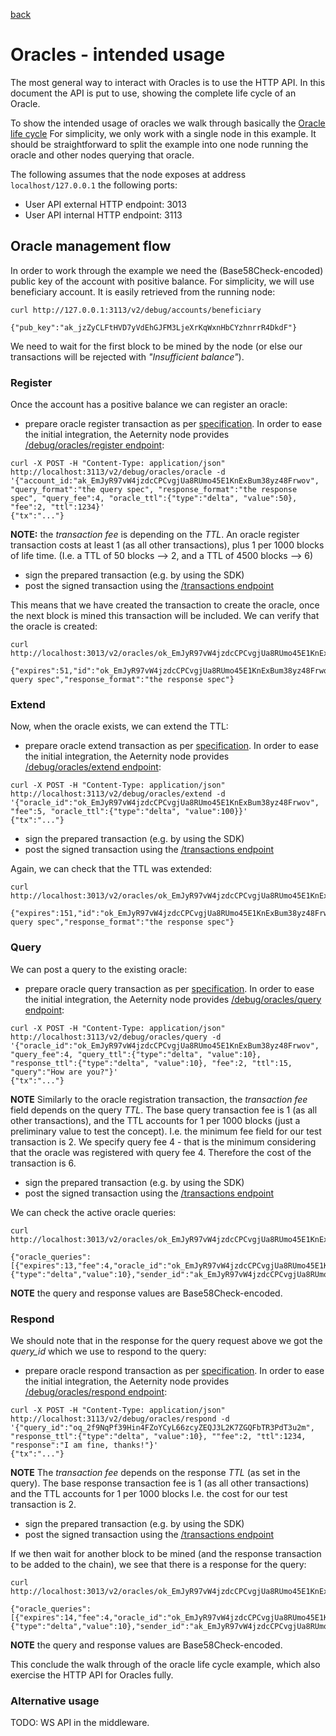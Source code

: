 [back](./README.md)
# Oracles - intended usage

The most general way to interact with Oracles is to use the HTTP API. In this
document the API is put to use, showing the complete life cycle of an Oracle.

To show the intended usage of oracles we walk through basically the [Oracle
life cycle](/protocol/oracles/oracle_life_cycle.md) For simplicity, we only work with a single
node in this example. It should be straightforward
to split the example into one node running the oracle and other nodes querying
that oracle.

The following assumes that the node exposes at address `localhost/127.0.0.1` the following ports:
* User API external HTTP endpoint: 3013
* User API internal HTTP endpoint: 3113

## Oracle management flow

In order to work through the example we need the (Base58Check-encoded)
public key of the account with positive balance. For simplicity, we will use
beneficiary account. It is easily retrieved from the running node:

```
curl http://127.0.0.1:3113/v2/debug/accounts/beneficiary

{"pub_key":"ak_jzZyCLFtHVD7yVdEhGJFM3LjeXrKqWxnHbCYzhnrrR4DkdF"}
```

We need to wait for the first block to be mined by the node (or else our
transactions will be rejected with _"Insufficient balance"_).

### Register

Once the account has a positive balance we can register an oracle:
* prepare oracle register transaction as per [specification](../../serializations.md).
In order to ease the initial integration, the Aeternity node provides
[/debug/oracles/register endpoint](https://aeternity.github.io/api-docs/?config=https://raw.githubusercontent.com/aeternity/aeternity/master/apps/aehttp/priv/swagger.json#/internal/PostOracleRegister):
```
curl -X POST -H "Content-Type: application/json" http://localhost:3113/v2/debug/oracles/oracle -d '{"account_id:"ak_EmJyR97vW4jzdcCPCvgjUa8RUmo45E1KnExBum38yz48Frwov", "query_format":"the query spec", "response_format":"the response spec", "query_fee":4, "oracle_ttl":{"type":"delta", "value":50}, "fee":2, "ttl":1234}'
{"tx":"..."}
```
**NOTE:** the *transaction fee* is depending on the _TTL_. An oracle register
transaction costs at least 1 (as all other transactions), plus 1 per 1000 blocks of life time. (I.e. a TTL of
50 blocks --> 2, and a TTL of 4500 blocks --> 6)
* sign the prepared transaction (e.g. by using the SDK)
* post the signed transaction using the [/transactions endpoint](https://aeternity.github.io/api-docs/?config=https://raw.githubusercontent.com/aeternity/aeternity/master/apps/aehttp/priv/swagger.json#/external/PostTransaction)

This means that we have created the transaction to create the oracle, once the
next block is mined this transaction will be included. We can verify that the
oracle is created:
```
curl http://localhost:3013/v2/oracles/ok_EmJyR97vW4jzdcCPCvgjUa8RUmo45E1KnExBum38yz48Frwov

{"expires":51,"id":"ok_EmJyR97vW4jzdcCPCvgjUa8RUmo45E1KnExBum38yz48Frwov","query_fee":4,"query_format":"the query spec","response_format":"the response spec"}
```

### Extend

Now, when the oracle exists, we can extend the TTL:
* prepare oracle extend transaction as per [specification](../../serializations.md).
In order to ease the initial integration, the Aeternity node provides
[/debug/oracles/extend endpoint](https://aeternity.github.io/api-docs/?config=https://raw.githubusercontent.com/aeternity/aeternity/master/apps/aehttp/priv/swagger.json#/internal/PostOracleExtend):
```
curl -X POST -H "Content-Type: application/json" http://localhost:3113/v2/debug/oracles/extend -d '{"oracle_id":"ok_EmJyR97vW4jzdcCPCvgjUa8RUmo45E1KnExBum38yz48Frwov", "fee":5, "oracle_ttl":{"type":"delta", "value":100}}'
{"tx":"..."}
```
* sign the prepared transaction (e.g. by using the SDK)
* post the signed transaction using the [/transactions endpoint](https://aeternity.github.io/api-docs/?config=https://raw.githubusercontent.com/aeternity/aeternity/master/apps/aehttp/priv/swagger.json#/external/PostTransaction)

Again, we can check that the TTL was extended:
```
curl http://localhost:3013/v2/oracles/ok_EmJyR97vW4jzdcCPCvgjUa8RUmo45E1KnExBum38yz48Frwov

{"expires":151,"id":"ok_EmJyR97vW4jzdcCPCvgjUa8RUmo45E1KnExBum38yz48Frwov","query_fee":4,"query_format":"the query spec","response_format":"the response spec"}
```

### Query

We can post a query to the existing oracle:
* prepare oracle query transaction as per [specification](../../serializations.md).
In order to ease the initial integration, the Aeternity node provides
[/debug/oracles/query endpoint](https://aeternity.github.io/api-docs/?config=https://raw.githubusercontent.com/aeternity/aeternity/master/apps/aehttp/priv/swagger.json#/internal/PostOracleQuery):
```
curl -X POST -H "Content-Type: application/json" http://localhost:3113/v2/debug/oracles/query -d '{"oracle_id":"ok_EmJyR97vW4jzdcCPCvgjUa8RUmo45E1KnExBum38yz48Frwov", "query_fee":4, "query_ttl":{"type":"delta", "value":10}, "response_ttl":{"type":"delta", "value":10}, "fee":2, "ttl":15, "query":"How are you?"}'
{"tx":"..."}
```
**NOTE** Similarly to the oracle registration transaction, the _transaction fee_ field depends
on the query _TTL_. The base query transaction fee is 1 (as all other transactions),
and the TTL accounts for 1 per 1000 blocks (just a preliminary value to test the concept). I.e. the minimum fee field for our test transaction is 2.
We specify query fee 4 - that is the minimum considering that the oracle was registered with query fee 4.
Therefore the cost of the transaction is 6.
* sign the prepared transaction (e.g. by using the SDK)
* post the signed transaction using the [/transactions endpoint](https://aeternity.github.io/api-docs/?config=https://raw.githubusercontent.com/aeternity/aeternity/master/apps/aehttp/priv/swagger.json#/external/PostTransaction)

We can check the active oracle queries:
```
curl http://localhost:3013/v2/oracles/ok_EmJyR97vW4jzdcCPCvgjUa8RUmo45E1KnExBum38yz48Frwov/queries

{"oracle_queries":[{"expires":13,"fee":4,"oracle_id":"ok_EmJyR97vW4jzdcCPCvgjUa8RUmo45E1KnExBum38yz48Frwov","query":"ov_9wnkKJ3Qf2trdpq9EQbWQC","query_id":"oq_2f9NqPf39Hin4FZoYCyL66zcyZEQJ3L2K7ZGQFbTR3PdT3u2m","response":"or_3QJmnh","response_ttl":{"type":"delta","value":10},"sender_id":"ak_EmJyR97vW4jzdcCPCvgjUa8RUmo45E1KnExBum38yz48Frwov","sender_nonce":3}]}
```

**NOTE** the query and response values are Base58Check-encoded.

### Respond

We should note that in the response for the query request above we got the
*query_id* which we use to respond to the query:
* prepare oracle respond transaction as per [specification](../../serializations.md).
In order to ease the initial integration, the Aeternity node provides
[/debug/oracles/respond endpoint](https://aeternity.github.io/api-docs/?config=https://raw.githubusercontent.com/aeternity/aeternity/master/apps/aehttp/priv/swagger.json#/internal/PostOracleRespond):
```
curl -X POST -H "Content-Type: application/json" http://localhost:3113/v2/debug/oracles/respond -d '{"query_id":"oq_2f9NqPf39Hin4FZoYCyL66zcyZEQJ3L2K7ZGQFbTR3PdT3u2m", "response_ttl":{"type":"delta", "value":10}, ""fee":2, "ttl":1234, "response":"I am fine, thanks!"}'
{"tx":"..."}
```
**NOTE** The _transaction fee_ depends on the response _TTL_ (as set in the query). The base
response transaction fee is 1 (as all other transactions) and the TTL accounts for 1 per 1000 blocks
I.e. the cost for our test transaction is 2.
* sign the prepared transaction (e.g. by using the SDK)
* post the signed transaction using the [/transactions endpoint](https://aeternity.github.io/api-docs/?config=https://raw.githubusercontent.com/aeternity/aeternity/master/apps/aehttp/priv/swagger.json#/external/PostTransaction)

If we then wait for another block to be mined (and the response transaction to
be added to the chain), we see that there is a response for the query:
```
curl http://localhost:3013/v2/oracles/ok_EmJyR97vW4jzdcCPCvgjUa8RUmo45E1KnExBum38yz48Frwov/queries

{"oracle_queries":[{"expires":14,"fee":4,"oracle_id":"ok_EmJyR97vW4jzdcCPCvgjUa8RUmo45E1KnExBum38yz48Frwov","query":"ov_9wnkKJ3Qf2trdpq9EQbWQC","query_id":"oq_2f9NqPf39Hin4FZoYCyL66zcyZEQJ3L2K7ZGQFbTR3PdT3u2m","response":"or_Lr9RvdW8vZR8wq14ic7yUyC2vzi4nT","response_ttl":{"type":"delta","value":10},"sender_id":"ak_EmJyR97vW4jzdcCPCvgjUa8RUmo45E1KnExBum38yz48Frwov","sender_nonce":3}]}
```

**NOTE** the query and response values are Base58Check-encoded.

This conclude the walk through of the oracle life cycle example, which also
exercise the HTTP API for Oracles fully.

### Alternative usage

TODO: WS API in the middleware.

